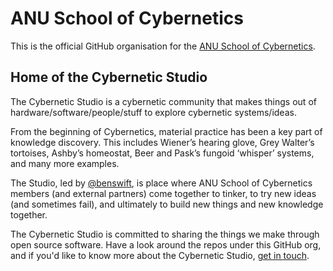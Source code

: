 # ANU School of Cybernetics

This is the official GitHub organisation for the [ANU School of Cybernetics](https://cybernetics.anu.edu.au).

## Home of the Cybernetic Studio

The Cybernetic Studio is a cybernetic community that makes things out of hardware/software/people/stuff to explore cybernetic systems/ideas. 

From the beginning of Cybernetics, material practice has been a key part of knowledge discovery. This includes Wiener’s hearing glove, Grey Walter’s tortoises, Ashby’s homeostat, Beer and Pask’s fungoid ‘whisper’ systems, and many more examples. 

The Studio, led by [@benswift](https://github.com/benswift/), is place where ANU School of Cybernetics members (and external partners) come together to tinker, to try new ideas (and sometimes fail), and ultimately to build new things and new knowledge together.

The Cybernetic Studio is committed to sharing the things we make through open source software. Have a look around the repos under this GitHub org, and if you'd like to know more about the Cybernetic Studio, [get in touch](mailto:ben.swift@anu.edu.au).

<!--

**Here are some ideas to get you started:**

🙋‍♀️ A short introduction - what is your organization all about?
🌈 Contribution guidelines - how can the community get involved?
👩‍💻 Useful resources - where can the community find your docs? Is there anything else the community should know?
🍿 Fun facts - what does your team eat for breakfast?
🧙 Remember, you can do mighty things with the power of [Markdown](https://docs.github.com/github/writing-on-github/getting-started-with-writing-and-formatting-on-github/basic-writing-and-formatting-syntax)
-->
